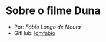 # Sobre o filme **Duna**

- Por: _Fábio Longo de Moura_
- GitHub: [ldmfabio](https://github.com/ldmfabio)